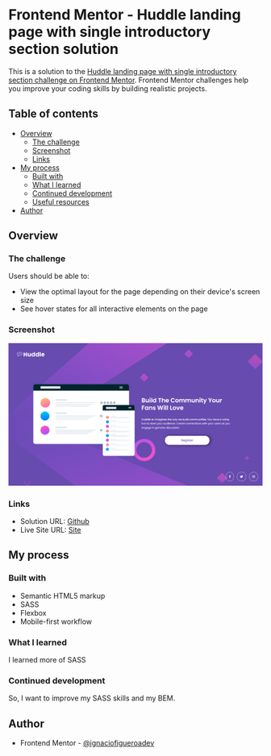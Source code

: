 # Frontend Mentor - Huddle landing page with single introductory section solution

This is a solution to the [Huddle landing page with single introductory section challenge on Frontend Mentor](https://www.frontendmentor.io/challenges/huddle-landing-page-with-a-single-introductory-section-B_2Wvxgi0). Frontend Mentor challenges help you improve your coding skills by building realistic projects. 

## Table of contents

- [Overview](#overview)
  - [The challenge](#the-challenge)
  - [Screenshot](#screenshot)
  - [Links](#links)
- [My process](#my-process)
  - [Built with](#built-with)
  - [What I learned](#what-i-learned)
  - [Continued development](#continued-development)
  - [Useful resources](#useful-resources)
- [Author](#author)

## Overview

### The challenge

Users should be able to:

- View the optimal layout for the page depending on their device's screen size
- See hover states for all interactive elements on the page

### Screenshot

![Page](/images/Screenshot_20230111_121926.png)

### Links

- Solution URL: [Github](https://github.com/ignaciofigueroadev/Huddle-landing-page-with-single-introductory-section)
- Live Site URL: [Site](https://your-live-site-url.com)

## My process

### Built with

- Semantic HTML5 markup
- SASS
- Flexbox
- Mobile-first workflow

### What I learned

I learned more of SASS

### Continued development

So, I want to improve my SASS skills and my BEM. 


## Author

- Frontend Mentor - [@ignaciofigueroadev](https://www.frontendmentor.io/profile/ignaciofigueroadev)


